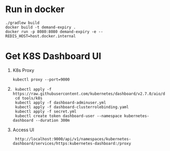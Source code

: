 # Run in docker

```shell
./gradlew build
docker build -t demand-expiry .
docker run -p 8080:8080 demand-expiry -e --REDIS_HOST=host.docker.internal
```

# Get K8S Dashboard UI

1. K8s Proxy
    ```shell
    kubectl proxy --port=9000
    ```
2. ```shell
    kubectl apply -f https://raw.githubusercontent.com/kubernetes/dashboard/v2.7.0/aio/deploy/recommended.yaml
    cd tools/k8s
    kubectl apply -f dashboard-adminuser.yml
    kubectl apply -f dashboard-clusterrolebinding.yaml
    kubectl apply -f secret.yml
    kubectl create token dashboard-user --namespace kubernetes-dashboard --duration 300m
    ```
3. Access UI
   ```shell
    http://localhost:9000/api/v1/namespaces/kubernetes-dashboard/services/https:kubernetes-dashboard:/proxy
   ```